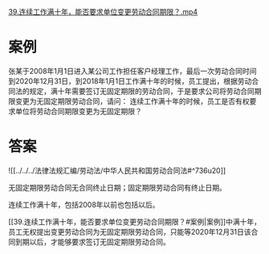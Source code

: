 [39.连续工作满十年，能否要求单位变更劳动合同期限？.mp4](file:///E:%5C法律实务%5CA314【游本春】【20小时200讲】劳动纠纷维权指南及企业风控管控宝典（200讲劳动合同签订法律风险防范与合规管理）%5C39.连续工作满十年，能否要求单位变更劳动合同期限？.mp4)
# 案例
张某于2008年1月1日进入某公司工作担任客户经理工作，最后一次劳动合同时间到2020年12月31日，到2018年1月1日工作满十年的时候，员工提出，根据劳动合同法的规定，满十年需要签订无固定期限的劳动合同，于是要求公司将劳动合同期限变更为无固定期限劳动合同，请问：
连续工作满十年的时候，员工是否有权要求单位将劳动合同期限变更为无固定期限？
# 答案
![[../../../法律法规汇编/劳动法/中华人民共和国劳动合同法#^736u20]]

无固定期限劳动合同无合同终止日期；固定期限劳动合同有终止日期。

连续工作满十年，包括2008年以前也包括以后。

[[39.连续工作满十年，能否要求单位变更劳动合同期限？#案例|案例]]中满十年，员工无权提出变更劳动合同为无固定期限劳动合同，只能等2020年12月31日该合同到期以后，才能够要求签订无固定期限劳动合同。
